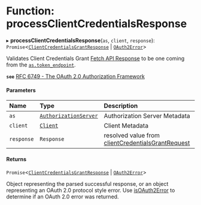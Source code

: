 # Function: processClientCredentialsResponse

▸ **processClientCredentialsResponse**(`as`, `client`, `response`): `Promise`<[`ClientCredentialsGrantResponse`](../interfaces/ClientCredentialsGrantResponse.md) \| [`OAuth2Error`](../interfaces/OAuth2Error.md)\>

Validates Client Credentials Grant
[Fetch API Response](https://developer.mozilla.org/en-US/docs/Web/API/Response)
to be one coming from the
[`as.token_endpoint`](../interfaces/AuthorizationServer.md#token_endpoint).

**`see`** [RFC 6749 - The OAuth 2.0 Authorization Framework](https://www.rfc-editor.org/rfc/rfc6749.html#section-4.4)

#### Parameters

| Name | Type | Description |
| :------ | :------ | :------ |
| `as` | [`AuthorizationServer`](../interfaces/AuthorizationServer.md) | Authorization Server Metadata |
| `client` | [`Client`](../interfaces/Client.md) | Client Metadata |
| `response` | `Response` | resolved value from [clientCredentialsGrantRequest](clientCredentialsGrantRequest.md) |

#### Returns

`Promise`<[`ClientCredentialsGrantResponse`](../interfaces/ClientCredentialsGrantResponse.md) \| [`OAuth2Error`](../interfaces/OAuth2Error.md)\>

Object representing the parsed successful response, or an object
representing an OAuth 2.0 protocol style error. Use [isOAuth2Error](isOAuth2Error.md) to
determine if an OAuth 2.0 error was returned.

